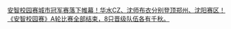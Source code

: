   
[安智校园赛城市冠军赛落下帷幕！华水CZ、沈师布衣分别登顶郑州、沈阳赛区！](http://www.dianyue.me/archives/456/jh9yhi2m11jk8u8e/)  
[《安智校园赛》A轮比赛全部结束，8只晋级队伍各有千秋。](http://www.dianyue.me/archives/452/4z1vlypnghncjnzd/)